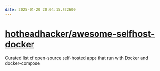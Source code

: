 ```yaml
---
date: 2025-04-20 20:04:15.922600
---
```


# [hotheadhacker/awesome-selfhost-docker](https://github.com/hotheadhacker/awesome-selfhost-docker)

Curated list of open-source self-hosted apps that run with Docker and docker-compose